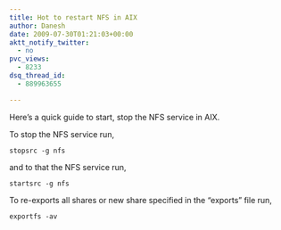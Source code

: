 ```yaml
---
title: Hot to restart NFS in AIX
author: Danesh
date: 2009-07-30T01:21:03+00:00
aktt_notify_twitter:
  - no
pvc_views:
  - 8233
dsq_thread_id:
  - 889963655

---
```

Here&#8217;s a quick guide to start, stop the NFS service in AIX.

To stop the NFS service run,

`stopsrc -g nfs`

and to that the NFS service run,

`startsrc -g nfs`

To re-exports all shares or new share specified in the &#8220;exports&#8221; file run,

`exportfs -av`